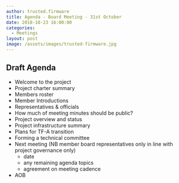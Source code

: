 ```yaml
---
author: trusted.firmware
title: Agenda - Board Meeting - 31st October
date: 2018-10-23 16:00:00
categories:
  - Meetings
layout: post
image: /assets/images/trusted-firmware.jpg
---
```

## Draft Agenda

- Welcome to the project
- Project charter summary
- Members roster
- Member Introductions
- Representatives & officials
- How much of meeting minutes should be public?
- Project overview and status
- Project infrastructure summary
- Plans for TF-A transition
- Forming a technical committee
- Next meeting (NB member board representatives only in line with project governance only)  
    - date
    - any remaining agenda topics
    - agreement on meeting cadence
- AOB